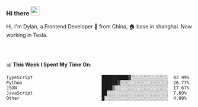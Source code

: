 ### Hi there <img src="https://media.giphy.com/media/hvRJCLFzcasrR4ia7z/giphy.gif" width="25px">

<!-- ![visitors](https://visitor-badge.glitch.me/badge?page_id=dislfyer.dislfyer) -->

Hi, I'm Dylan, a Frontend Developer 🚀 from China, 🏠 base in shanghai. Now working in Tesla.

<br/>
<br/>

📊 **This Week I Spent My Time On:**


<!--START_SECTION:waka-->

```text
TypeScript                          ██████████▓░░░░░░░░░░░░░░  42.99%
Python                              ██████▓░░░░░░░░░░░░░░░░░░  26.77%
JSON                                ████▒░░░░░░░░░░░░░░░░░░░░  17.67%
JavaScript                          ██░░░░░░░░░░░░░░░░░░░░░░░  7.69%
Other                               █░░░░░░░░░░░░░░░░░░░░░░░░  4.09%
```

<!--END_SECTION:waka-->

<!--
**About Me:**
 -->

